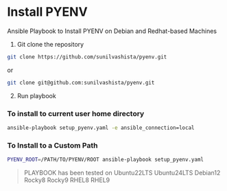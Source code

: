 # Install PYENV

Ansible Playbook to Install PYENV on Debian and Redhat-based Machines

1. Git clone the repository
```bash
git clone https://github.com/sunilvashista/pyenv.git
```
   or
```bash
git clone git@github.com:sunilvashista/pyenv.git
```

2. Run playbook
### To install to current user home directory
```bash
ansible-playbook setup_pyenv.yaml -e ansible_connection=local
```
### To Install to a Custom Path
```bash
PYENV_ROOT=/PATH/TO/PYENV/ROOT ansible-playbook setup_pyenv.yaml
```

> PLAYBOOK has been tested on Ubuntu22LTS Ubuntu24LTS Debian12 Rocky8 Rocky9 RHEL8 RHEL9
